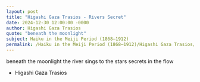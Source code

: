 ```yaml
---
layout: post
title: "Higashi Gaza Trasios - Rivers Secret"
date: 2024-12-30 12:00:00 -0000
author: Higashi Gaza Trasios
quote: "beneath the moonlight"
subject: Haiku in the Meiji Period (1868–1912)
permalink: /Haiku in the Meiji Period (1868–1912)/Higashi Gaza Trasios/Higashi Gaza Trasios - Rivers Secret
---
```


beneath the moonlight
the river sings to the stars
secrets in the flow

- Higashi Gaza Trasios

